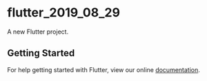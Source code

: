 # flutter_2019_08_29

A new Flutter project.

## Getting Started

For help getting started with Flutter, view our online
[documentation](https://flutter.io/).
